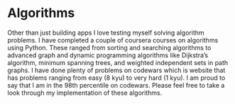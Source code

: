 # Algorithms
Other than just building apps I love testing myself solving algorithm problems. I have completed a couple of coursera courses on algorithms using Python. These ranged from sorting and searching algorithms to advanced graph and dynamic programming algorithms like Dijkstra’s algorithm, minimum spanning trees, and weighted independent sets in path graphs. I have done plenty of problems on codewars which is website that has problems ranging from easy (8 kyu) to very hard (1 kyu). I am proud to say that I am in the 98th percentile on codewars. Please feel free to take a look through my implementation of these algorithms.
